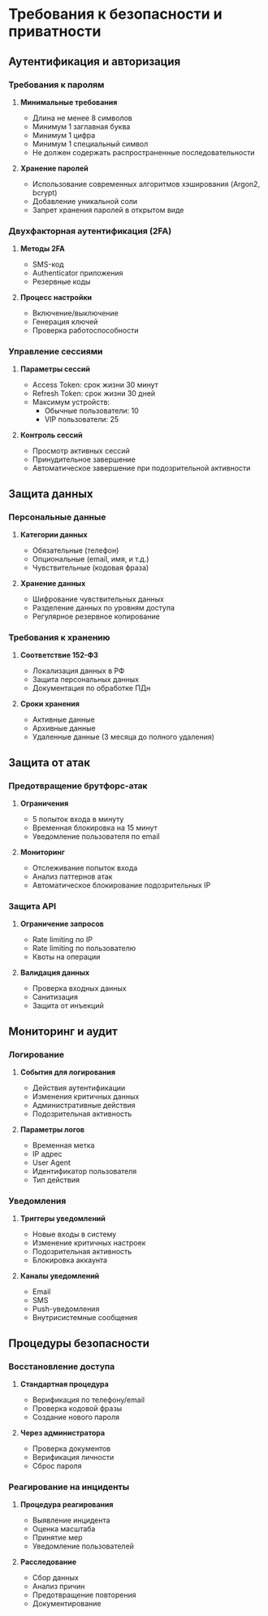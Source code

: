 # Требования к безопасности и приватности

## Аутентификация и авторизация

### Требования к паролям
1. **Минимальные требования**
   - Длина не менее 8 символов
   - Минимум 1 заглавная буква
   - Минимум 1 цифра
   - Минимум 1 специальный символ
   - Не должен содержать распространенные последовательности

2. **Хранение паролей**
   - Использование современных алгоритмов хэширования (Argon2, bcrypt)
   - Добавление уникальной соли
   - Запрет хранения паролей в открытом виде

### Двухфакторная аутентификация (2FA)
1. **Методы 2FA**
   - SMS-код
   - Authenticator приложения
   - Резервные коды

2. **Процесс настройки**
   - Включение/выключение
   - Генерация ключей
   - Проверка работоспособности

### Управление сессиями
1. **Параметры сессий**
   - Access Token: срок жизни 30 минут
   - Refresh Token: срок жизни 30 дней
   - Максимум устройств:
     * Обычные пользователи: 10
     * VIP пользователи: 25

2. **Контроль сессий**
   - Просмотр активных сессий
   - Принудительное завершение
   - Автоматическое завершение при подозрительной активности

## Защита данных

### Персональные данные
1. **Категории данных**
   - Обязательные (телефон)
   - Опциональные (email, имя, и т.д.)
   - Чувствительные (кодовая фраза)

2. **Хранение данных**
   - Шифрование чувствительных данных
   - Разделение данных по уровням доступа
   - Регулярное резервное копирование

### Требования к хранению
1. **Соответствие 152-ФЗ**
   - Локализация данных в РФ
   - Защита персональных данных
   - Документация по обработке ПДн

2. **Сроки хранения**
   - Активные данные
   - Архивные данные
   - Удаленные данные (3 месяца до полного удаления)

## Защита от атак

### Предотвращение брутфорс-атак
1. **Ограничения**
   - 5 попыток входа в минуту
   - Временная блокировка на 15 минут
   - Уведомление пользователя по email

2. **Мониторинг**
   - Отслеживание попыток входа
   - Анализ паттернов атак
   - Автоматическое блокирование подозрительных IP

### Защита API
1. **Ограничение запросов**
   - Rate limiting по IP
   - Rate limiting по пользователю
   - Квоты на операции

2. **Валидация данных**
   - Проверка входных данных
   - Санитизация
   - Защита от инъекций

## Мониторинг и аудит

### Логирование
1. **События для логирования**
   - Действия аутентификации
   - Изменения критичных данных
   - Административные действия
   - Подозрительная активность

2. **Параметры логов**
   - Временная метка
   - IP адрес
   - User Agent
   - Идентификатор пользователя
   - Тип действия

### Уведомления
1. **Триггеры уведомлений**
   - Новые входы в систему
   - Изменение критичных настроек
   - Подозрительная активность
   - Блокировка аккаунта

2. **Каналы уведомлений**
   - Email
   - SMS
   - Push-уведомления
   - Внутрисистемные сообщения

## Процедуры безопасности

### Восстановление доступа
1. **Стандартная процедура**
   - Верификация по телефону/email
   - Проверка кодовой фразы
   - Создание нового пароля

2. **Через администратора**
   - Проверка документов
   - Верификация личности
   - Сброс пароля

### Реагирование на инциденты
1. **Процедура реагирования**
   - Выявление инцидента
   - Оценка масштаба
   - Принятие мер
   - Уведомление пользователей

2. **Расследование**
   - Сбор данных
   - Анализ причин
   - Предотвращение повторения
   - Документирование

